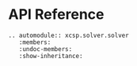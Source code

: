 # API Reference

```{eval-rst}
.. automodule:: xcsp.solver.solver
   :members:
   :undoc-members:
   :show-inheritance:
```
